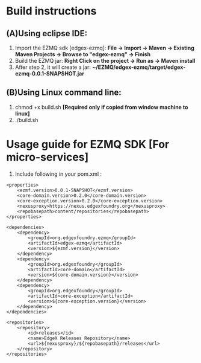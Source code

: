 # Build instructions

## (A)Using eclipse IDE:

1. Import the EZMQ sdk [edgex-ezmq]:
    **File -> Import -> Maven -> Existing Maven Projects -> Browse to "edgex-ezmq" -> Finish**
2. Build the EZMQ jar: 
    **Right Click on the project -> Run as -> Maven install**
3. After step 2, it will create a jar: 
    **~/EZMQ/edgex-ezmq/target/edgex-ezmq-0.0.1-SNAPSHOT.jar**

## (B)Using Linux command line:

1. chmod +x build.sh  **[Required only if copied from window machine to linux]**
2. ./build.sh

# Usage guide for EZMQ SDK [For micro-services] 
1. Include following in your pom.xml :

```
<properties>
    <ezmf.version>0.0.1-SNAPSHOT</ezmf.version>
    <core-domain.version>0.2.0</core-domain.version>
    <core-exception.version>0.2.0</core-exception.version>
    <nexusproxy>https://nexus.edgexfoundry.org</nexusproxy>
    <repobasepath>content/repositories</repobasepath>
</properties>

<dependencies>
    <dependency>
        <groupId>org.edgexfoundry.ezmq</groupId>
        <artifactId>edgex-ezmq</artifactId>
        <version>${ezmf.version}</version>
    </dependency>
    <dependency>
        <groupId>org.edgexfoundry</groupId>
        <artifactId>core-domain</artifactId>
        <version>${core-domain.version}</version>
    </dependency>
    <dependency>
        <groupId>org.edgexfoundry</groupId>
        <artifactId>core-exception</artifactId>
        <version>${core-exception.version}</version>
    </dependency>
</dependencies>

<repositories>
    <repository>
        <id>releases</id>
        <name>EdgeX Releases Repository</name>
        <url>${nexusproxy}/${repobasepath}/releases</url>
    </repository>
</repositories>
```

